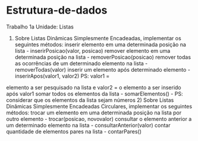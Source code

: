 # Estrutura-de-dados
Trabalho 1a Unidade: Listas 

1) Sobre Listas Dinâmicas Simplesmente Encadeadas, implementar os seguintes métodos: 
inserir elemento em uma determinada posição na lista - inserirPosicao(valor, posicao)
remover elemento em uma determinada posição na lista - removerPosicao(posicao)
remover todas as ocorrências de um determinado elemento na lista - removerTodas(valor)
inserir um elemento após determinado elemento - inserirApos(valor1, valor2)  PS: valor1 = 

elemento a ser pesquisado na lista e valor2 = o elemento a ser inserido após valor1 
somar todos os elementos da lista - somarElementos() - PS: considerar que os elementos da lista sejam números
2) Sobre Listas Dinâmicas Simplesmente Encadeadas Circulares, implementar os seguintes métodos: 
trocar um elemento em uma determinada posição na lista por outro elemento - trocar(posicao, novovalor)
consultar o elemento anterior a um determinado elemento na lista - consultarAnterior(valor)
contar quantidade de elementos pares na lista - contarPares()
